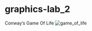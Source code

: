 # graphics-lab_2
 Conway’s Game Of Life
![game_of_life](https://github.com/jannisce/graphics-lab_2/assets/77762186/67769540-cdc0-4637-9cde-b795371bd29f)
